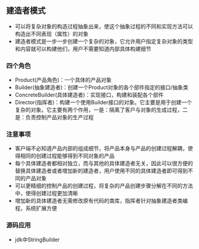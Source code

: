 ## 建造者模式

-   可以将复杂对象的构造过程抽象出来，使这个抽象过程的不同和实现方法可以构造出不同表现（属性）的对象
-   建造者模式是一步一步创建一个复杂的对象，它允许用户指定复杂对象的类型和内容就可以构建他们，用户不需要知道内部具体构建细节

### 四个角色

-   Product(产品角色)：一个具体的产品对象
-   Builder(抽象建造者)：创建一个Product对象的各个部件指定的接口/抽象类
-   ConcreteBuilder(具体建造者)：实现接口，构建和装配各个部件
-   Director(指挥者)：构建一个使用Builder接口的对象。它主要是用于创建一个复杂的对象。它主要有两个作用，一是：隔离了客户与对象的生成过程，二是：负责控制产品对象的生产过程

### 注意事项

-   客户端不必知道产品内部的组成细节，将产品本身与产品的创建过程解耦，使得相同的创建过程能够得到不同对象的产品
-   每个具体建造者都相对独立，而与其他的具体建造者无关，因此可以很方便的替换具体建造者或者增加新的建造者，用户使用不同的具体建造者即可得到不同的产品对象
-   可以更精细的控制产品的创建过程，将复杂的产品创建步骤分解在不同的方法中，使得创建过程更加清晰
-   增加新的具体建造者无需修改原有代码的类库，指挥者针对抽象建造者类编程，系统扩展方便

### 源码应用

-   jdk中StringBuilder